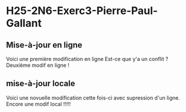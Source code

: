 # H25-2N6-Exerc3-Pierre-Paul-Gallant

## Mise-à-jour en ligne
Voici une première modification en ligne
Est-ce que y'a un conflit ?
Deuxième modif en ligne !

## mise-à-jour locale
Voici une novuelle modification
cette fois-ci avec supression d'un ligne.
Encore une modif local !!!!!